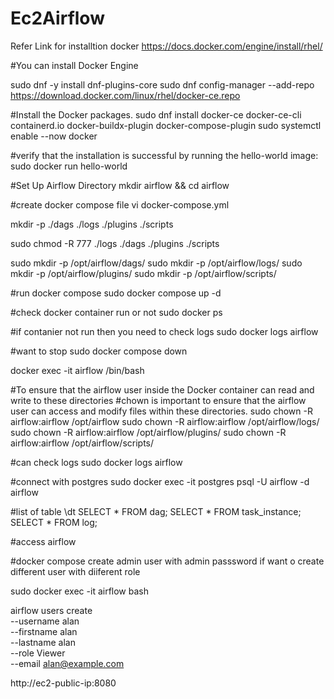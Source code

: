 # Ec2Airflow
Refer Link for installtion docker
https://docs.docker.com/engine/install/rhel/


#You can install Docker Engine

sudo dnf -y install dnf-plugins-core
sudo dnf config-manager --add-repo https://download.docker.com/linux/rhel/docker-ce.repo

#Install the Docker packages.
sudo dnf install docker-ce docker-ce-cli containerd.io docker-buildx-plugin docker-compose-plugin
sudo systemctl enable --now docker

#verify that the installation is successful by running the hello-world image:
sudo docker run hello-world

#Set Up Airflow Directory
mkdir airflow && cd airflow

#create docker compose file
vi docker-compose.yml

mkdir -p ./dags ./logs ./plugins   ./scripts

sudo chmod -R 777 ./logs ./dags ./plugins ./scripts

sudo mkdir -p /opt/airflow/dags/
sudo mkdir -p /opt/airflow/logs/
sudo mkdir -p /opt/airflow/plugins/
sudo mkdir -p /opt/airflow/scripts/

#run docker compose
sudo docker compose up -d

#check docker container run or not
sudo docker ps

#if contanier not run then you need to check logs
sudo docker logs airflow


#want to stop
sudo docker compose down

docker exec -it airflow /bin/bash

#To ensure that the airflow user inside the Docker container can read and write to these directories
#chown is important to ensure that the airflow user can access and modify files within these directories.
sudo chown -R airflow:airflow /opt/airflow
sudo chown -R airflow:airflow /opt/airflow/logs/
sudo chown -R airflow:airflow /opt/airflow/plugins/
sudo chown -R airflow:airflow /opt/airflow/scripts/


#can check logs
sudo docker logs airflow

#connect with postgres
sudo docker exec -it postgres psql -U airflow -d airflow

#list of table
\dt
SELECT * FROM dag;
SELECT * FROM task_instance;
SELECT * FROM log;

#access airflow 

#docker compose create admin user with admin passsword if want o create different user with diiferent role

sudo docker exec -it airflow bash

airflow users create \
  --username alan \
  --firstname alan \
  --lastname alan \
  --role Viewer \
  --email alan@example.com

http://ec2-public-ip:8080  
